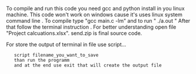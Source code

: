 To compile and run this code you need gcc and python install in you linux machine.
This code won't work on windows cause it's uses linux system command line .
To compile type "gcc main.c -lm" and to run " ./a.out "
After that follow the terminal instruction .
For better understanding open file "Project calcuations.xlsx".
send.zip is final source code.

For store the output of terminal in file use script...

       script filename_you_want_to_save
       than run the programm 
       and at the end use exit that will create the output file

